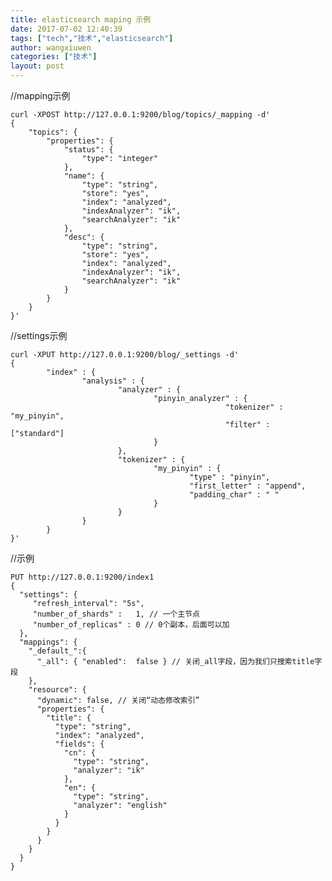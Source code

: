 ```yaml
---
title: elasticsearch maping 示例
date: 2017-07-02 12:40:39
tags: ["tech","技术","elasticsearch"]
author: wangxiuwen
categories: ["技术"]
layout: post
---
```


//mapping示例

  	curl -XPOST http://127.0.0.1:9200/blog/topics/_mapping -d'
  	{
  		"topics": {
  			"properties": {
  				"status": {
  					"type": "integer"
  				},
  				"name": {
  					"type": "string",
  					"store": "yes",
  					"index": "analyzed",
  					"indexAnalyzer": "ik",
  					"searchAnalyzer": "ik"
  				},
  				"desc": {
  					"type": "string",
  					"store": "yes",
  					"index": "analyzed",
  					"indexAnalyzer": "ik",
  					"searchAnalyzer": "ik"
  				}
  			}
  		}
  	}'

//settings示例

    curl -XPUT http://127.0.0.1:9200/blog/_settings -d'
    {
            "index" : {
                    "analysis" : {
                            "analyzer" : {
                                    "pinyin_analyzer" : {
                                                    "tokenizer" : "my_pinyin",
                                                    "filter" : ["standard"]
                                    }
                            },
                            "tokenizer" : {
                                    "my_pinyin" : {
                                            "type" : "pinyin",
                                            "first_letter" : "append",
                                            "padding_char" : " "
                                    }
                            }
                    }
            }
    }'

//示例

    PUT http://127.0.0.1:9200/index1
    {
      "settings": {
         "refresh_interval": "5s",
         "number_of_shards" :   1, // 一个主节点
         "number_of_replicas" : 0 // 0个副本，后面可以加
      },
      "mappings": {
        "_default_":{
          "_all": { "enabled":  false } // 关闭_all字段，因为我们只搜索title字段
        },
        "resource": { 
          "dynamic": false, // 关闭“动态修改索引”
          "properties": {
            "title": {
              "type": "string",
              "index": "analyzed",
              "fields": {
                "cn": {
                  "type": "string",
                  "analyzer": "ik"
                },
                "en": {
                  "type": "string",
                  "analyzer": "english"
                }
              }
            }
          }
        }
      }
    }